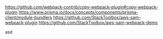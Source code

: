 https://github.com/webpack-contrib/copy-webpack-plugin#copy-webpack-plugin
https://www.prisma.io/docs/concepts/components/prisma-client/module-bundlers
https://github.com/StackToolbox/aws-sam-webpack-plugin
https://github.com/StackToolbox/aws-sam-webpack-demo






asd
